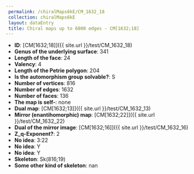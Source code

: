 ```yaml
--- 
 permalink: /chiralMaps6kE/CM_1632_18 
 collection: chiralMaps6kE
 layout: dataEntry
 title: Chiral maps up to 6000 edges - CM[1632;18]
---
```


- **ID**: [CM[1632;18]]({{ site.url }}/test/CM_1632_18)
- **Genus of the underlying surface**: 341
- **Length of the face**: 24
- **Valency**: 4
- **Length of the Petrie polygon**: 204
- **Is the automorphism group solvable?**: S
- **Number of vertices**: 816
- **Number of edges**: 1632
- **Number of faces**: 136
- **The map is self-**: none
- **Dual map**: [CM[1632;13]]({{ site.url }}/test/CM_1632_13)
- **Mirror (enantihomorphic) map**: [CM[1632;22]]({{ site.url }}/test/CM_1632_22)
- **Dual of the mirror image**: [CM[1632;16]]({{ site.url }}/test/CM_1632_16)
- **Z_q-Exponent?**: 2
- **No idea**:  3:22
- **No idea**: Y
- **No idea**: Y
- **Skeleton**: Sk(816;19)
- **Some other kind of skeleton**: nan
